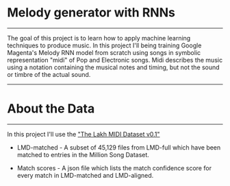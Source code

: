 # Melody generator with RNNs 
<hr>

The goal of this project is to learn how to apply machine learning techniques to produce music. In this project I'll being training Google Magenta's Melody RNN model from scratch using songs in symbolic representation "midi" of Pop and Electronic songs. Midi describes the music using a notation containing the musical notes and timing, but not the sound or timbre of the actual sound. 

<hr>

# About the Data
<hr>

In this project I'll use the ["The Lakh MIDI Dataset v0.1"](https://colinraffel.com/projects/lmd/)

* LMD-matched - A subset of 45,129 files from LMD-full which have been matched to entries in the Million Song Dataset.

* Match scores - A json file which lists the match confidence score for every match in LMD-matched and LMD-aligned.

